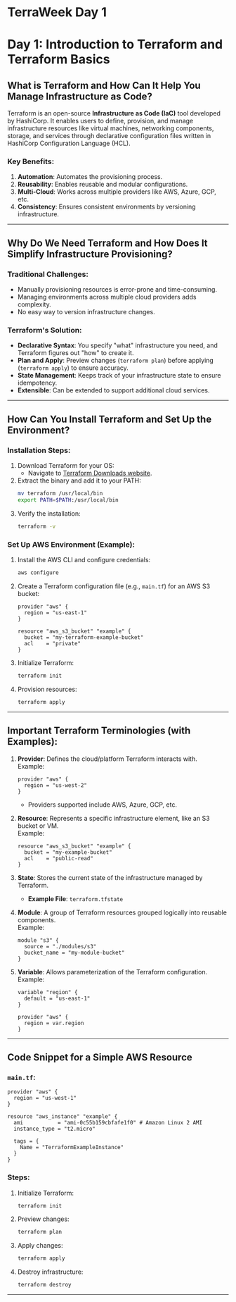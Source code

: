 # TerraWeek Day 1

# Day 1: Introduction to Terraform and Terraform Basics

## What is Terraform and How Can It Help You Manage Infrastructure as Code?

Terraform is an open-source **Infrastructure as Code (IaC)** tool developed by HashiCorp. It enables users to define, provision, and manage infrastructure resources like virtual machines, networking components, storage, and services through declarative configuration files written in HashiCorp Configuration Language (HCL).

### Key Benefits:
1. **Automation**: Automates the provisioning process.
2. **Reusability**: Enables reusable and modular configurations.
3. **Multi-Cloud**: Works across multiple providers like AWS, Azure, GCP, etc.
4. **Consistency**: Ensures consistent environments by versioning infrastructure.

---

## Why Do We Need Terraform and How Does It Simplify Infrastructure Provisioning?

### Traditional Challenges:
- Manually provisioning resources is error-prone and time-consuming.
- Managing environments across multiple cloud providers adds complexity.
- No easy way to version infrastructure changes.

### Terraform's Solution:
- **Declarative Syntax**: You specify "what" infrastructure you need, and Terraform figures out "how" to create it.
- **Plan and Apply**: Preview changes (`terraform plan`) before applying (`terraform apply`) to ensure accuracy.
- **State Management**: Keeps track of your infrastructure state to ensure idempotency.
- **Extensible**: Can be extended to support additional cloud services.

---

## How Can You Install Terraform and Set Up the Environment?

### Installation Steps:
1. Download Terraform for your OS:
   - Navigate to [Terraform Downloads website](https://www.terraform.io/downloads).
2. Extract the binary and add it to your PATH:
   ```bash
   mv terraform /usr/local/bin
   export PATH=$PATH:/usr/local/bin
   ```
3. Verify the installation:
   ```bash
   terraform -v
   ```

### Set Up AWS Environment (Example):
1. Install the AWS CLI and configure credentials:
   ```bash
   aws configure
   ```
2. Create a Terraform configuration file (e.g., `main.tf`) for an AWS S3 bucket:
   ```hcl
   provider "aws" {
     region = "us-east-1"
   }

   resource "aws_s3_bucket" "example" {
     bucket = "my-terraform-example-bucket"
     acl    = "private"
   }
   ```
3. Initialize Terraform:
   ```bash
   terraform init
   ```
4. Provision resources:
   ```bash
   terraform apply
   ```

---

## Important Terraform Terminologies (with Examples):

1. **Provider**: Defines the cloud/platform Terraform interacts with.  
   Example:  
   ```hcl
   provider "aws" {
     region = "us-west-2"
   }
   ```
   - Providers supported include AWS, Azure, GCP, etc.

2. **Resource**: Represents a specific infrastructure element, like an S3 bucket or VM.  
   Example:  
   ```hcl
   resource "aws_s3_bucket" "example" {
     bucket = "my-example-bucket"
     acl    = "public-read"
   }
   ```

3. **State**: Stores the current state of the infrastructure managed by Terraform.  
   - **Example File**: `terraform.tfstate`

4. **Module**: A group of Terraform resources grouped logically into reusable components.  
   Example:
   ```hcl
   module "s3" {
     source = "./modules/s3"
     bucket_name = "my-module-bucket"
   }
   ```

5. **Variable**: Allows parameterization of the Terraform configuration.  
   Example:  
   ```hcl
   variable "region" {
     default = "us-east-1"
   }

   provider "aws" {
     region = var.region
   }
   ```

---

## Code Snippet for a Simple AWS Resource

### `main.tf`:
```hcl
provider "aws" {
  region = "us-west-1"
}

resource "aws_instance" "example" {
  ami           = "ami-0c55b159cbfafe1f0" # Amazon Linux 2 AMI
  instance_type = "t2.micro"

  tags = {
    Name = "TerraformExampleInstance"
  }
}
```

### Steps:
1. Initialize Terraform:
   ```bash
   terraform init
   ```
2. Preview changes:
   ```bash
   terraform plan
   ```
3. Apply changes:
   ```bash
   terraform apply
   ```
4. Destroy infrastructure:
   ```bash
   terraform destroy
   ```

---

